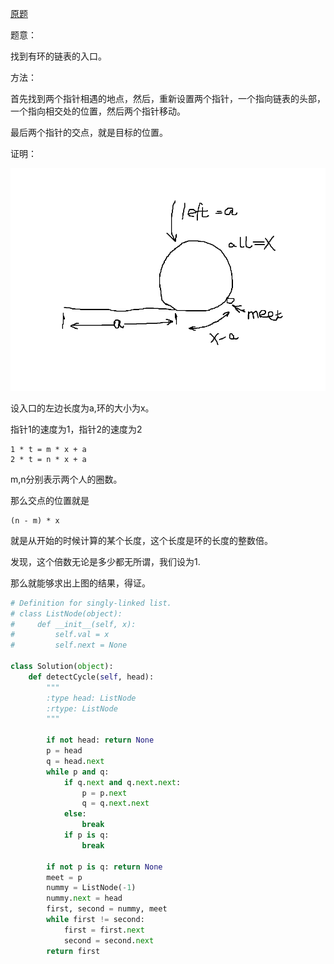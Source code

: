 [原题](https://leetcode.com/problems/linked-list-cycle-ii/)


题意：

找到有环的链表的入口。

方法：

首先找到两个指针相遇的地点，然后，重新设置两个指针，一个指向链表的头部，一个指向相交处的位置，然后两个指针移动。

最后两个指针的交点，就是目标的位置。

证明：

![ima](./image/illustrate.png)


设入口的左边长度为a,环的大小为x。

指针1的速度为1，指针2的速度为2
```
1 * t = m * x + a
2 * t = n * x + a
```

m,n分别表示两个人的圈数。


那么交点的位置就是

```
(n - m) * x
```

就是从开始的时候计算的某个长度，这个长度是环的长度的整数倍。

发现，这个倍数无论是多少都无所谓，我们设为1.

那么就能够求出上图的结果，得证。



```Python
# Definition for singly-linked list.
# class ListNode(object):
#     def __init__(self, x):
#         self.val = x
#         self.next = None

class Solution(object):
    def detectCycle(self, head):
        """
        :type head: ListNode
        :rtype: ListNode
        """
        
        if not head: return None
        p = head
        q = head.next
        while p and q:
            if q.next and q.next.next:
                p = p.next
                q = q.next.next
            else:
                break
            if p is q:
                break
        
        if not p is q: return None
        meet = p
        nummy = ListNode(-1)
        nummy.next = head
        first, second = nummy, meet
        while first != second:
            first = first.next
            second = second.next
        return first
```